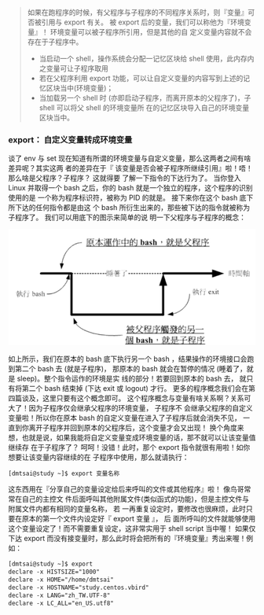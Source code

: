 > 如果在跑程序的时候，有父程序与子程序的不同程序关系时，则『变量』可否被引用与 export 有关。 被 export 后的变量，我们可以称他为『环境变量』！ 环境变量可以被子程序所引用，但是其他的自 定义变量内容就不会存在于子程序中。
>
> * 当启动一个 shell，操作系统会分配一记忆区块给 shell 使用，此内存内之变量可让子程序取用 
> * 若在父程序利用 export 功能，可以让自定义变量的内容写到上述的记忆区块当中\(环境变量\)； 
> * 当加载另一个 shell 时 \(亦即启动子程序，而离开原本的父程序了\)，子 shell 可以将父 shell 的环境变量所 在的记忆区块导入自己的环境变量区块当中。

### export： 自定义变量转成环境变量

谈了 env 与 set 现在知道有所谓的环境变量与自定义变量，那么这两者之间有啥差异呢？其实这两 者的差异在于『 该变量是否会被子程序所继续引用』啦！唔！那么啥是父程序？子程序？ 这就得要 了解一下指令的下达行为了。 当你登入 Linux 并取得一个 bash 之后，你的 bash 就是一个独立的程序，这个程序的识别使用的是 一个称为程序标识符，被称为 PID 的就是。 接下来你在这个 bash 底下所下达的任何指令都是由这 个 bash 所衍生出来的，那些被下达的指令就被称为子程序了。 我们可以用底下的图示来简单的说 明一下父程序与子程序的概念：

![](/assets/import.png)

如上所示，我们在原本的 bash 底下执行另一个 bash ，结果操作的环境接口会跑到第二个 bash 去 \(就是子程序\)， 那原本的 bash 就会在暂停的情况 \(睡着了，就是 sleep\)。整个指令运作的环境是实 线的部分！若要回到原本的 bash 去， 就只有将第二个 bash 结束掉 \(下达 exit 或 logout\) 才行。 更多的程序概念我们会在第四篇谈及，这里只要有这个概念即可。 这个程序概念与变量有啥关系啊？关系可大了！因为子程序仅会继承父程序的环境变量， 子程序不 会继承父程序的自定义变量啦！所以你在原本 bash 的自定义变量在进入了子程序后就会消失不见， 一直到你离开子程序并回到原本的父程序后，这个变量才会又出现！ 换个角度来想，也就是说，如果我能将自定义变量变成环境变量的话，那不就可以让该变量值继续存 在于子程序了？ 呵呵！没错！此时，那个 export 指令就很有用啦！如你想要让该变量内容继续的在 子程序中使用，那么就请执行：

```
[dmtsai@study ~]$ export 变量名称
```

这东西用在『分享自己的变量设定给后来呼叫的文件或其他程序』啦！ 像鸟哥常常在自己的主控文 件后面呼叫其他附属文件\(类似函式的功能\)，但是主控文件与附属文件内都有相同的变量名称， 若 一再重复设定时，要修改也很麻烦，此时只要在原本的第一个文件内设定好『 export 变量 』， 后 面所呼叫的文件就能够使用这个变量设定了！而不需要重复设定，这非常实用于 shell script 当中喔！ 如果仅下达 export 而没有接变量时，那么此时将会把所有的『环境变量』秀出来喔！例如：

```
[dmtsai@study ~]$ export
declare -x HISTSIZE="1000"
declare -x HOME="/home/dmtsai"
declare -x HOSTNAME="study.centos.vbird"
declare -x LANG="zh_TW.UTF-8"
declare -x LC_ALL="en_US.utf8"
```



